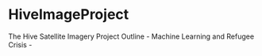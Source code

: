 # HiveImageProject
The Hive Satellite Imagery Project Outline - Machine Learning and Refugee Crisis -
